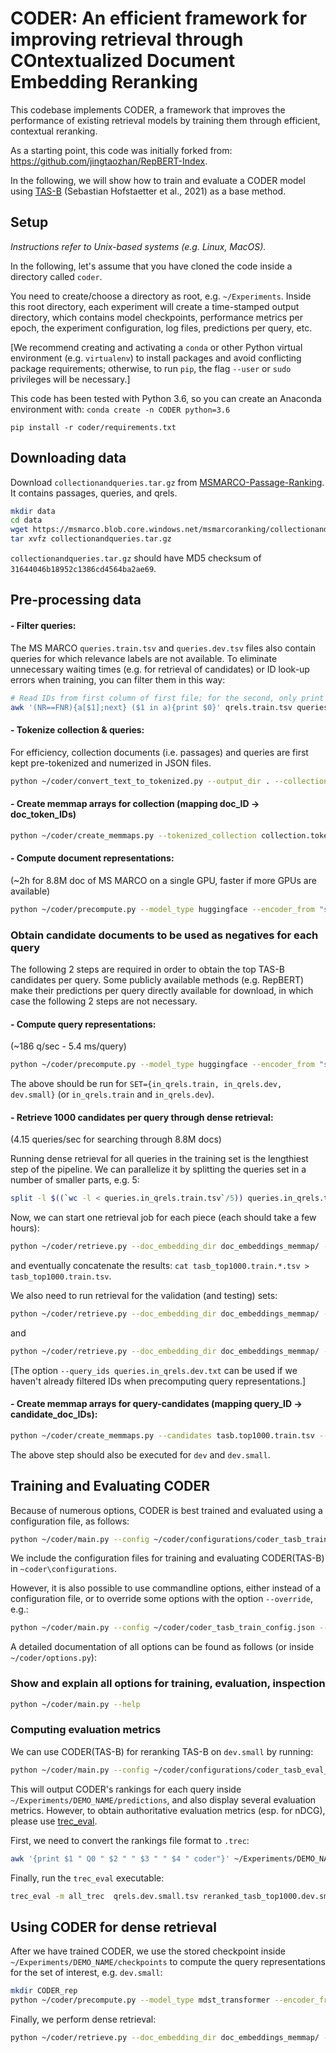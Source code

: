 # CODER: An efficient framework for improving retrieval through COntextualized Document Embedding Reranking

This codebase implements CODER, a framework that improves the performance of existing retrieval models by training them through efficient, contextual reranking.

As a starting point, this code was initially forked from: https://github.com/jingtaozhan/RepBERT-Index.

In the following, we will show how to train and evaluate a CODER model using [TAS-B](https://dl.acm.org/doi/10.1145/3404835.3462891)  (Sebastian Hofstaetter et al., 2021) as a base method.

## Setup

_Instructions refer to Unix-based systems (e.g. Linux, MacOS)._

In the following, let's assume that you have cloned the code inside a directory called `coder`.

You need to create/choose a directory as root, e.g. `~/Experiments`. Inside this root directory, each experiment will create a time-stamped output directory, which contains
model checkpoints, performance metrics per epoch, the experiment configuration, log files, predictions per query, etc.

[We recommend creating and activating a `conda` or other Python virtual environment (e.g. `virtualenv`) to 
install packages and avoid conflicting package requirements; otherwise, to run `pip`, the flag `--user` or `sudo` privileges will be necessary.]

This code has been tested with Python 3.6, so you can create an Anaconda environment with: `conda create -n CODER python=3.6`

`pip install -r coder/requirements.txt`


## Downloading data

Download `collectionandqueries.tar.gz` from [MSMARCO-Passage-Ranking](https://github.com/microsoft/MSMARCO-Passage-Ranking). It contains passages, queries, and qrels.

```bash
mkdir data
cd data
wget https://msmarco.blob.core.windows.net/msmarcoranking/collectionandqueries.tar.gz
tar xvfz collectionandqueries.tar.gz
```

`collectionandqueries.tar.gz` should have MD5 checksum of `31644046b18952c1386cd4564ba2ae69`.

## Pre-processing data

#### - Filter queries:
The MS MARCO `queries.train.tsv` and `queries.dev.tsv` files also contain queries for which relevance labels are not available.
To eliminate unnecessary waiting times (e.g. for retrieval of candidates) or ID look-up errors when training, you can filter
them in this way:

```bash
# Read IDs from first column of first file; for the second, only print a line if its first column (i.e. ID) is contained in the first file
awk '(NR==FNR){a[$1];next} ($1 in a){print $0}' qrels.train.tsv queries.train.tsv > queries.in_qrels.train.tsv
```

#### - Tokenize collection & queries:
For efficiency, collection documents (i.e. passages) and queries are first kept pre-tokenized and numerized in JSON files.

```bash
python ~/coder/convert_text_to_tokenized.py --output_dir . --collection collection.tsv --queries . --tokenizer_from "sebastian-hofstaetter/distilbert-dot-tas_b-b256-msmarco" 
```

#### - Create memmap arrays for collection (mapping doc_ID -> doc_token_IDs) 

```bash
python ~/coder/create_memmaps.py --tokenized_collection collection.tokenized.json --output_collection_dir collection_memmap --max_doc_length 256 
```

#### - Compute document representations:
(~2h for 8.8M doc of MS MARCO on a single GPU, faster if more GPUs are available)

```bash
python ~/coder/precompute.py --model_type huggingface --encoder_from "sebastian-hofstaetter/distilbert-dot-tas_b-b256-msmarco" --collection_memmap_dir  collection_memmap/ --output_dir . 
```

### Obtain candidate documents to be used as negatives for each query

The following 2 steps are required in order to obtain the top TAS-B candidates per query. Some publicly available methods (e.g. RepBERT) make their predictions per query directly available for download, in which case the following 2 steps are not necessary.

#### - Compute query representations:
(~186 q/sec - 5.4 ms/query)

```bash
python ~/coder/precompute.py --model_type huggingface --encoder_from "sebastian-hofstaetter/distilbert-dot-tas_b-b256-msmarco" --output_dir . --tokenized_queries queries.$SET.json --per_gpu_batch_size 100
```

The above should be run for `SET={in_qrels.train, in_qrels.dev, dev.small}` (or `in_qrels.train` and `in_qrels.dev`).

#### - Retrieve 1000 candidates per query through dense retrieval:
(4.15 queries/sec for searching through 8.8M docs)

Running dense retrieval for all queries in the training set is the lengthiest step of the pipeline.
We can parallelize it by splitting the queries set in a number of smaller parts, e.g. 5:
```bash
split -l $((`wc -l < queries.in_qrels.train.tsv`/5)) queries.in_qrels.train.tsv query_ids.in_qrels.train --additional-suffix=".tsv" -da 1
```

Now, we can start one retrieval job for each piece (each should take a few hours):

```bash
python ~/coder/retrieve.py --doc_embedding_dir doc_embeddings_memmap/ --query_embedding_dir queries.in_qrels.train_embeddings_memmap --query_ids query_ids.in_qrels.train$1.txt --output_path tasb_top1000.train.$1.tsv --hit 1000 --per_gpu_doc_num 3000000 
```

and eventually concatenate the results: `cat tasb_top1000.train.*.tsv > tasb_top1000.train.tsv`.

We also need to run retrieval for the validation (and testing) sets:

```bash
python ~/coder/retrieve.py --doc_embedding_dir doc_embeddings_memmap/ --query_embedding_dir queries.in_qrels.dev_memmap --output_path tasb_top1000.dev.tsv --hit 1000 --per_gpu_doc_num 3000000 
```

and

```bash
python ~/coder/retrieve.py --doc_embedding_dir doc_embeddings_memmap/ --query_embedding_dir queries.dev.small_memmap --output_path tasb_top1000.dev.small.tsv --hit 1000 --per_gpu_doc_num 3000000 
```

[The option `--query_ids queries.in_qrels.dev.txt` can be used if we haven't already filtered IDs when precomputing query representations.]

#### - Create memmap arrays for query-candidates (mapping query_ID -> candidate_doc_IDs):

```bash
python ~/coder/create_memmaps.py --candidates tasb.top1000.train.tsv --output_candidates_dir tasb.top1000.train_memmap 
```

The above step should also be executed for `dev` and `dev.small`.

## Training and Evaluating CODER

Because of numerous options, CODER is best trained and evaluated using a configuration file, as follows:
```bash
python ~/coder/main.py --config ~/coder/configurations/coder_tasb_train_config.json
```

We include the configuration files for training and evaluating CODER(TAS-B) in `~coder\configurations`.

However, it is also possible to use commandline options, either instead of a configuration file, 
or to override some options with the option `--override`, e.g.: 
```bash
python ~/coder/main.py --config ~/coder/coder_tasb_train_config.json --override '{"learning_rate": 1e-6}'
```

A detailed documentation of all options can be found as follows (or inside `~/coder/options.py`):

### Show and explain all options for training, evaluation, inspection
```bash
python ~/coder/main.py --help
```

### Computing evaluation metrics

We can use CODER(TAS-B) for reranking TAS-B on `dev.small` by running:
```bash
python ~/coder/main.py --config ~/coder/configurations/coder_tasb_eval_config.json
```

This will output CODER's rankings for each query inside `~/Experiments/DEMO_NAME/predictions`, and also display several evaluation metrics.
However, to obtain authoritative evaluation metrics (esp. for nDCG), please use [trec_eval](https://trec.nist.gov/trec_eval/).

First, we need to convert the rankings file format to `.trec`:
```bash
awk '{print $1 " Q0 " $2 " " $3 " " $4 " coder"}' ~/Experiments/DEMO_NAME/predictions/*.tsv > coder_reranked_tasb_top1000.dev.small.trec
```

Finally, run the `trec_eval` executable:
```bash
trec_eval -m all_trec  qrels.dev.small.tsv reranked_tasb_top1000.dev.small.trec
```

## Using CODER for dense retrieval

After we have trained CODER, we use the stored checkpoint inside `~/Experiments/DEMO_NAME/checkpoints` 
to compute the query representations for the set of interest, e.g. `dev.small`:

```bash
mkdir CODER_rep
python ~/coder/precompute.py --model_type mdst_transformer --encoder_from "sebastian-hofstaetter/distilbert-dot-tas_b-b256-msmarco" --load_checkpoint ~/Experiments/DEMO_NAME/checkpoints/model_best.pth --output_dir CODER_rep --tokenized_queries queries.dev.small.json --per_gpu_batch_size 256
```

Finally, we perform dense retrieval:

```bash
python ~/coder/retrieve.py --doc_embedding_dir doc_embeddings_memmap/ --query_embedding_dir Coder_rep/queries.dev.small_memmap --output_path coder_top1000.dev.tsv --hit 1000 --per_gpu_doc_num 3000000
```
